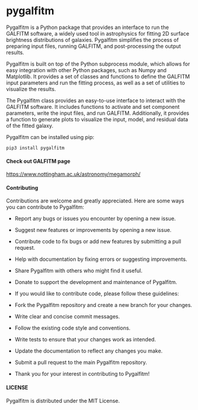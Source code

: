 # pygalfitm

Pygalfitm is a Python package that provides an interface to run the GALFITM software, a widely used tool in astrophysics for fitting 2D surface brightness distributions of galaxies. Pygalfitm simplifies the process of preparing input files, running GALFITM, and post-processing the output results.

Pygalfitm is built on top of the Python subprocess module, which allows for easy integration with other Python packages, such as Numpy and Matplotlib. It provides a set of classes and functions to define the GALFITM input parameters and run the fitting process, as well as a set of utilities to visualize the results.

The Pygalfitm class provides an easy-to-use interface to interact with the GALFITM software. It includes functions to activate and set component parameters, write the input files, and run GALFITM. Additionally, it provides a function to generate plots to visualize the input, model, and residual data of the fitted galaxy.

Pygalfitm can be installed using pip:

```
pip3 install pygalfitm
```

#### Check out GALFITM page

https://www.nottingham.ac.uk/astronomy/megamorph/

#### Contributing

Contributions are welcome and greatly appreciated. Here are some ways you can contribute to Pygalfitm:

 - Report any bugs or issues you encounter by opening a new issue.
 - Suggest new features or improvements by opening a new issue.
 - Contribute code to fix bugs or add new features by submitting a pull request.
 - Help with documentation by fixing errors or suggesting improvements.
 - Share Pygalfitm with others who might find it useful.
 - Donate to support the development and maintenance of Pygalfitm.
 - If you would like to contribute code, please follow these guidelines:

 - Fork the Pygalfitm repository and create a new branch for your changes.
 - Write clear and concise commit messages.
 - Follow the existing code style and conventions.
 - Write tests to ensure that your changes work as intended.
 - Update the documentation to reflect any changes you make.
 - Submit a pull request to the main Pygalfitm repository.
 - Thank you for your interest in contributing to Pygalfitm!


#### LICENSE 

Pygalfitm is distributed under the MIT License.